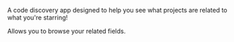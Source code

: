 A code discovery app designed to help you see what projects are related to what you're starring!

Allows you to browse your related fields.